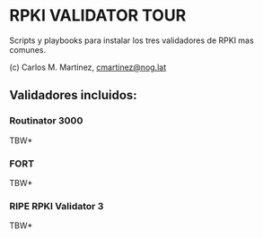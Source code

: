 # RPKI VALIDATOR TOUR

Scripts y playbooks para instalar los tres validadores de RPKI mas comunes.

(c) Carlos M. Martinez, cmartinez@nog.lat

## Validadores incluidos:

### Routinator 3000

TBW*

### FORT

TBW*

### RIPE RPKI Validator 3

TBW*